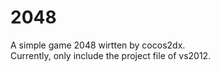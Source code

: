 2048
====

A simple game 2048 wirtten by cocos2dx. <br/>
Currently, only include the project file of vs2012.
